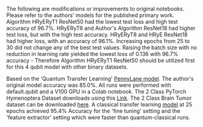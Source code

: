 The following are modifications or improvements to original notebooks. Please refer to the authors' models for the published primary work. Algorithm HRyERyT1 ResNet50 had the lowest test loss and high test accuracy of 96.7%. HRyERyT6 and Author's Algorithm ResNet18 had higher test loss, but with the high test accuracy. HRyERyT8 and HRyE ResNet18 had higher loss, with an accuracy of 96.1%. Increasing epochs from 25 to 30 did not change any of the best test values. Raising the batch size with no reduction in learning rate yielded the lowest loss of 0.136 with 96.7% accuracy - Therefore Algorithm HRyERyT1 ResNet50 should be utilized first for this 4 qubit model with other binary datasets. <br> 

Based on the 'Quantum Transfer Learning' [PennyLane model](https://pennylane.ai/qml/demos/tutorial_quantum_transfer_learning). The author's original model accuracy was 85.0%. All runs were performed with default.qubit and a V100 GPU in a Colab notebook. The 2 Class PyTorch Hymenoptera Dataset downloads using this [Link](https://download.pytorch.org/tutorial/hymenoptera_data.zip). The 2 Class Brain Tumor dataset can be downloaded [here](https://drive.google.com/drive/folders/1eimNQ7mW0xQ5SpPvSlX5jSoQIVudilAT?usp=drive_link). A classical transfer learning [model](https://pytorch.org/tutorials/beginner/transfer_learning_tutorial.html) at 25 epochs achieved 95.4% Accuracy for the 'fine tuning' setting and the 'feature extractor' setting which were faster than quantum-classical runs.
